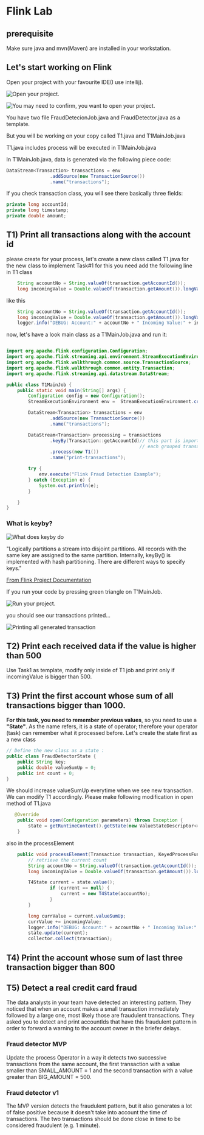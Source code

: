 # Flink Lab

## prerequisite

Make sure java and mvn(Maven) are installed in your workstation.

## Let's start working on Flink

Open your project with your favourite IDE(I use intellij).

![Open your project.](img/open_the_flink_project.png "Open your project.")

![You may need to confirm, you want to open your project.](img/trust_and_open_project.png "You may need to confirm, you want to open your project.")


You have two file FraudDetecionJob.java and FraudDetector.java as a template.

But you will be working on your copy called T1.java and T1MainJob.java

T1.java includes process will be executed in T1MainJob.java


In T1MainJob.java, data is generated via the following piece code:

``` java
DataStream<Transaction> transactions = env
                .addSource(new TransactionSource())
                .name("transactions");

```

If you check transaction class, you will see there basically three fields:

``` java
private long accountId;
private long timestamp;
private double amount;
```


## T1) Print all transactions along with the account id
please create for your process, let's create a new class called T1.java for the new class to implement Task#1
for this you need add the following line in T1 class
``` java
    String accountNo = String.valueOf(transaction.getAccountId());
    long incomingValue = Double.valueOf(transaction.getAmount()).longValue();
```
like this

``` java
    String accountNo = String.valueOf(transaction.getAccountId());
    long incomingValue = Double.valueOf(transaction.getAmount()).longValue();
    logger.info("DEBUG: Account:" + accountNo + " Incoming Value:" + incomingValue); 
```

now, let's have a look main class as a T1MainJob.java and run it:

``` java

import org.apache.flink.configuration.Configuration;
import org.apache.flink.streaming.api.environment.StreamExecutionEnvironment;
import org.apache.flink.walkthrough.common.source.TransactionSource;
import org.apache.flink.walkthrough.common.entity.Transaction;
import org.apache.flink.streaming.api.datastream.DataStream;

public class T1MainJob {
    public static void main(String[] args) {
        Configuration config = new Configuration();
        StreamExecutionEnvironment env =  StreamExecutionEnvironment.createLocalEnvironmentWithWebUI(config);

        DataStream<Transaction> transactions = env
                .addSource(new TransactionSource())
                .name("transactions");

        DataStream<Transaction> processing = transactions
                .keyBy(Transaction::getAccountId)// this part is important just be aware 
                                                 // each grouped transaction will be processed.
                .process(new T1())
                .name("print-transactions");

        try {
            env.execute("Flink Fraud Detection Example");
        } catch (Exception e) {
            System.out.println(e);
        }

    }
}
```

### What is keyby?

![What does keyby do](img/keyby.png "Key BY")

"Logically partitions a stream into disjoint partitions. All records with the same key are assigned to the same partition. Internally, keyBy() is implemented with hash partitioning. There are different ways to specify keys."

[From Flink Project Documentation](https://nightlies.apache.org/flink/flink-docs-master/docs/dev/datastream/operators/overview/)

If you run your code by pressing green triangle on T1MainJob.

![Run your project.](img/run_your_project.png "Run your project.")

you should see our transactions printed...

![Printing all generated transaction](img/print_logs.png "Transactions")

## T2) Print each received data if the value is higher than 500

Use Task1 as template, modify only inside of T1 job and print only if incomingValue is bigger than 500.

## T3) Print the first account whose sum of all transactions bigger than 1000.

**For this task, you need to remember previous values**, so you need to use a **"State"**. As the name refers, it is a state of operator; therefore your operator (task) can remember what it processed before.
Let's create the state first as a new class

``` java
// Define the new class as a state :
public class FraudDetectorState {
    public String key;
    public double valueSumUp = 0;
    public int count = 0;
}
```

We should increase valueSumUp everytime when we see new transaction. We can modify T1 accordingly.
Please make following modification in open method of T1.java

``` java
   @Override
    public void open(Configuration parameters) throws Exception {
        state = getRuntimeContext().getState(new ValueStateDescriptor<>("T4FraudDetectorState", T4State.class));
    }
```

also in the processElement

``` java
    public void processElement(Transaction transaction, KeyedProcessFunction<Long, Transaction, Transaction>.Context context, Collector<Transaction> collector) throws Exception {
        // retrieve the current count
        String accountNo = String.valueOf(transaction.getAccountId());
        long incomingValue = Double.valueOf(transaction.getAmount()).longValue();

        T4State current = state.value();
                if (current == null) {
                    current = new T4State(accountNo);
                }
        }

        long currValue = current.valueSumUp;
        currValue += incomingValue;
        logger.info("DEBUG: Account:" + accountNo + " Incoming Value:" + incomingValue + " new sum:" + currValue);
        state.update(current);
        collector.collect(transaction);

```

## T4) Print the account whose sum of last three transaction bigger than 800


## T5) Detect a real credit card fraud
The data analysts in your team have detected an interesting pattern. They noticed that when an account makes a small transaction immediately 
followed by a large one, most likely those are fraudulent transactions.
They asked you to detect and print accountIds that have this fraudulent pattern in order to forward a warning to the account owner
in the briefer delays.

### Fraud detector MVP
Update the process Operator in a way it detects two successive transactions from the same account, the first transaction with a value smaller than SMALL_AMOUNT = 1
and the second transaction with a value greater than BIG_AMOUNT = 500. 

### Fraud detector v1
The MVP version detects the fraudulent pattern, but it also generates a lot of false positive because it doesn't take into account 
the time of transactions. The two transactions should be done close in time to be considered fraudulent (e.g. 1 minute).